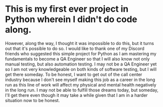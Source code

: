 # This is my first ever project in Python wherein I didn't do code along. 
However, along the way, I thought it was impossible to do this, but it turns out that it's possible to do so. I would like to thank one of my Discord friends who suggested this simple project for Python as I am mastering my fundamentals to become a QA Engineer so that I will also know not only manual testing, but also automation testing. 
I may not be a QA Engineer yet so I am not very knowledgeable on both kinds of software testing, but I will get there someday.
To be honest, I want to get out of the call center industry because I don't see myself making this job as a career in the long run as this line of work will affect my physical 
and mental health negatively in the long run.
I may not be able to fulfill those dreams today, but someday, I'll get there even though it may take a while given that I am in a harder situation now to be honest.
